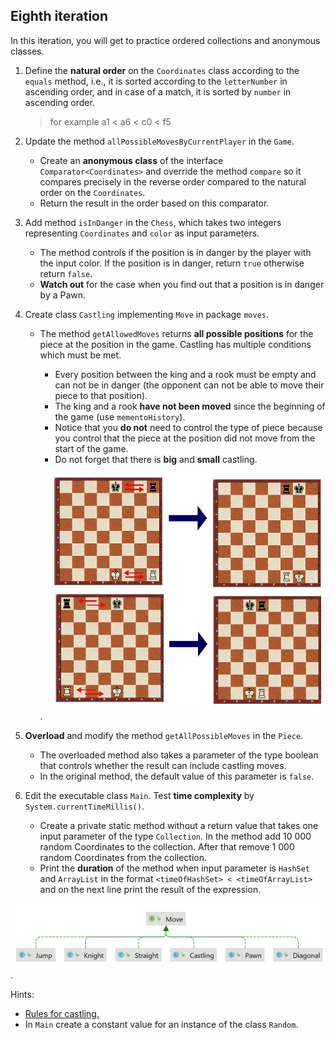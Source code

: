 ## Eighth iteration
In this iteration, you will get to practice ordered collections and anonymous classes.

1. Define the **natural order** on the `Coordinates` class according to the `equals` method, i.e., 
   it is sorted according to the `letterNumber` in ascending order, and in case of a match, 
   it is sorted by `number` in ascending order.
   > for example a1 < a6 < c0 < f5
2. Update the method `allPossibleMovesByCurrentPlayer` in the `Game`.
   - Create an **anonymous class** of the interface `Comparator<Coordinates>` and override the method `compare`
     so it compares precisely in the reverse order compared to the natural order on the `Coordinates`.
   - Return the result in the order based on this comparator.
3. Add method `isInDanger` in the `Chess`, which takes two integers representing `Coordinates`
   and `color` as input parameters.
   - The method controls if the position is in danger by the player with the input color.
     If the position is in danger, return `true` otherwise return `false`.
   - **Watch out** for the case when you find out that a position is in danger by a Pawn.
4. Create class `Castling` implementing `Move` in package `moves`.
   - The method `getAllowedMoves` returns **all possible positions** for the piece at the position in the game.
     Castling has multiple conditions which must be met.
      - Every position between the king and a rook must be empty and can not be in danger
        (the opponent can not be able to move their piece to that position).
      - The king and a rook **have not been moved** since the beginning of the game (use `mementoHistory`).
      - Notice that you **do not** need to control the type of piece
        because you control that the piece at the position did not move from the start of the game.
      - Do not forget that there is **big** and **small** castling.

     <img src="images/castling.jpg" alt="castling" width="600"/>.

5. **Overload** and modify the method `getAllPossibleMoves` in the `Piece`.
   - The overloaded method also takes a parameter of the type boolean that controls whether the result can include castling moves.
   - In the original method, the default value of this parameter is `false`.
6. Edit the executable class `Main`. Test **time complexity** by `System.currentTimeMillis()`.
   - Create a private static method without a return value that takes one input parameter of the type `Collection`.
     In the method add 10 000 random Coordinates to the collection.
     After that remove 1 000 random Coordinates from the collection.
   - Print the **duration** of the method when input parameter is `HashSet` and `ArrayList`
     in the format `<timeOfHashSet> < <timeOfArrayList>` and on the next line print the result of the expression.


<img src="images/move8.png" alt="move8" width="600"/>.

Hints:
- [Rules for castling.](https://en.wikipedia.org/wiki/Castling#Rules)
- In `Main` create a constant value for an instance of the class `Random`.


